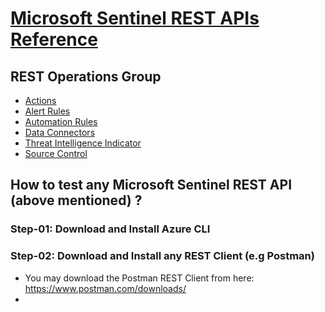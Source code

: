 # [Microsoft Sentinel REST APIs Reference](https://learn.microsoft.com/en-us/rest/api/securityinsights/operation-groups?view=rest-securityinsights-2024-03-01)

## REST Operations Group

- [Actions](https://learn.microsoft.com/en-us/rest/api/securityinsights/actions?view=rest-securityinsights-2024-03-01)
- [Alert Rules](https://learn.microsoft.com/en-us/rest/api/securityinsights/alert-rules?view=rest-securityinsights-2024-03-01)
- [Automation Rules](https://learn.microsoft.com/en-us/rest/api/securityinsights/automation-rules?view=rest-securityinsights-2024-03-01)
- [Data Connectors](https://learn.microsoft.com/en-us/rest/api/securityinsights/data-connectors?view=rest-securityinsights-2024-03-01)
- [Threat Intelligence Indicator](https://learn.microsoft.com/en-us/rest/api/securityinsights/threat-intelligence-indicator?view=rest-securityinsights-2024-03-01)
- [Source Control](https://learn.microsoft.com/en-us/rest/api/securityinsights/source-control?view=rest-securityinsights-2024-03-01)

## How to test any Microsoft Sentinel REST API (above mentioned) ?

### Step-01: Download and Install Azure CLI

### Step-02: Download and Install any REST Client (e.g Postman)

- You may download the Postman REST Client from here: https://www.postman.com/downloads/
-
